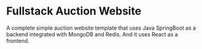 # Fullstack Auction Website
 A complete simple auction website template that uses Java SpringBoot as a backend integrated with MongoDB and Redis. And it uses React as a frontend.
